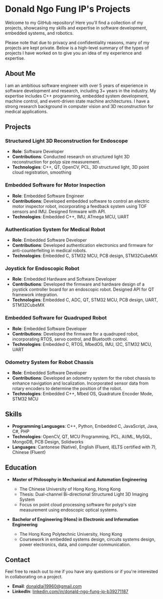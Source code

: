 # Donald Ngo Fung IP's Projects

Welcome to my GitHub repository! Here you'll find a collection of my projects, showcasing my skills and expertise in software development, embedded systems, and robotics. 

Please note that due to privacy and confidentiality reasons, many of my projects are kept private. Below is a high-level summary of the types of projects I have worked on to give you an idea of my experience and expertise.

## About Me

I am an ambitious software engineer with over 5 years of experience in software development and research, including 3+ years in the industry. My expertise includes C++ programming, embedded system development, machine control, and event-driven state machine architectures. I have a strong research background in computer vision and 3D reconstruction for medical applications.

## Projects

### Structured Light 3D Reconstruction for Endoscope

- **Role**: Software Developer
- **Contributions**: Conducted research on structured light 3D reconstruction for polyp size measurement.
- **Technologies**: C++, QT, OpenCV, PCL, 3D structured light, 3D point cloud registration, smoothing

### Embedded Software for Motor Inspection

- **Role**: Embedded Software Engineer
- **Contributions**: Developed embedded software to control an electric motor inspector robot, incorporating a feedback system using TOF sensors and IMU. Designed firmware with API.
- **Technologies**: Embedded C++, IMU, ATmega MCU, UART

### Authentication System for Medical Robot

- **Role**: Embedded Software Developer
- **Contributions**: Developed authentication electronics and firmware for anti-counterfeiting in medical robots.
- **Technologies**: Embedded C, STM32 MCU, PCB design, STM32CubeMX

### Joystick for Endoscopic Robot

- **Role**: Embedded Hardware and Software Developer
- **Contributions**: Developed the firmware and hardware design of a joystick controller board for an endoscopic robot. Designed API for QT framework integration.
- **Technologies**: Embedded C, ADC, QT, STM32 MCU, PCB design, UART, STM32CubeMX

### Embedded Software for Quadruped Robot

- **Role**: Embedded Software Developer
- **Contributions**: Developed the firmware for a quadruped robot, incorporating RTOS, servo control, and Bluetooth control.
- **Technologies**: Embedded C, RTOS, MbedOS, IMU, I2C, STM32 MCU, UART

### Odometry System for Robot Chassis

- **Role**: Embedded Software Developer
- **Contributions**: Developed an odometry system for the robot chassis to enhance navigation and localization. Incorporated sensor data from rotary encoders to determine the position of the robot.
- **Technologies**: Embedded C++, Mbed OS, Quadrature Encoder Mode, STM32 MCU

## Skills

- **Programming Languages**: C++, Python, Embedded C, JavaScript, Java, C#, PHP
- **Technologies**: OpenCV, QT, MCU Programming, PCL, AI/ML, MySQL, MongoDB, PCB Design, Solidworks
- **Languages**: Cantonese (Native), English (Fluent, IELTS certified with 7), Chinese (Fluent)

## Education

- **Master of Philosophy in Mechanical and Automation Engineering**
  - The Chinese University of Hong Kong, Hong Kong
  - Thesis: Dual-channel Bi-directional Structured Light 3D Imaging System
  - Focus on point cloud processing software for polyp's size measurement using endoscopic optical systems.

- **Bachelor of Engineering (Hons) in Electronic and Information Engineering**
  - The Hong Kong Polytechnic University, Hong Kong
  - Coursework in embedded systems design, circuits systems design, power electronics, data, and computer communication.

## Contact

Feel free to reach out to me if you have any questions or if you're interested in collaborating on a project.

- **Email**: [donaldlai19960@gmail.com](mailto:donaldlai19960@gmail.com)
- **LinkedIn**: [linkedin.com/in/donald-ngo-fung-ip-b39271187](https://www.linkedin.com/in/donald-ngo-fung-ip-b39271187)

